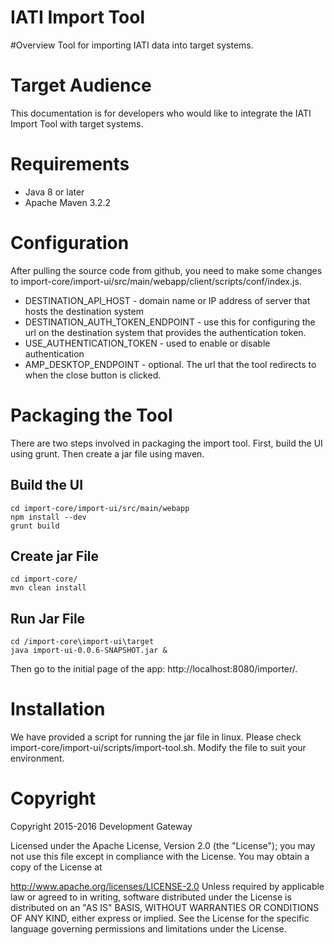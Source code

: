 # IATI Import Tool

#Overview
Tool for importing IATI data into target systems. 

# Target Audience
 This documentation is for developers who would like to integrate the IATI Import Tool with target systems.

# Requirements
 - Java 8 or later	
 - Apache Maven 3.2.2

# Configuration
 After pulling the source code from github, you need to make some changes to import-core/import-ui/src/main/webapp/client/scripts/conf/index.js.
 
  - DESTINATION_API_HOST - domain name or IP address of  server that hosts the destination system
  - DESTINATION_AUTH_TOKEN_ENDPOINT - use this for configuring the url on the destination system that provides the authentication token.
  - USE_AUTHENTICATION_TOKEN - used to enable or disable authentication
  - AMP_DESKTOP_ENDPOINT - optional. The url that the tool redirects to when the close button is clicked.

# Packaging the Tool

 There are two steps involved in packaging the import tool. First, build the UI using grunt. Then create a jar file using maven.

## Build the UI
 
```
cd import-core/import-ui/src/main/webapp
npm install --dev
grunt build
```
 
## Create jar File
 
 ```
cd import-core/
mvn clean install
```

##  Run Jar File

```
cd /import-core\import-ui\target
java import-ui-0.0.6-SNAPSHOT.jar &
```

Then go to the initial page of the app: http://localhost:8080/importer/. 
     
# Installation 
  We have provided a script for running the jar file in linux. Please check import-core/import-ui/scripts/import-tool.sh. Modify the file to suit your environment.
 


# Copyright

Copyright 2015-2016 Development Gateway

Licensed under the Apache License, Version 2.0 (the "License"); you may not use this file except in compliance with the License. You may obtain a copy of the License at

http://www.apache.org/licenses/LICENSE-2.0
Unless required by applicable law or agreed to in writing, software distributed under the License is distributed on an "AS IS" BASIS, WITHOUT WARRANTIES OR CONDITIONS OF ANY KIND, either express or implied. See the License for the specific language governing permissions and limitations under the License.
  
